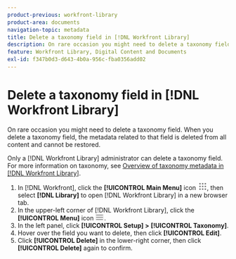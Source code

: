 ```yaml
---
product-previous: workfront-library
product-area: documents
navigation-topic: metadata
title: Delete a taxonomy field in [!DNL Workfront Library]
description: On rare occasion you might need to delete a taxonomy field. When you delete a taxonomy field, the metadata related to that field is deleted from all content and cannot be restored.
feature: Workfront Library, Digital Content and Documents
exl-id: f347b0d3-d643-4b0a-956c-fba0356add02
---
```

# Delete a taxonomy field in [!DNL Workfront Library]

On rare occasion you might need to delete a taxonomy field. When you delete a taxonomy field, the metadata related to that field is deleted from all content and cannot be restored.

Only a [!DNL Workfront Library] administrator can delete a taxonomy field. For more information on taxonomy, see [Overview of taxonomy metadata in [!DNL Workfront Library]](../../../workfront-library/administration-and-setup/metadata/taxonomy-metadata-overview.md).

1. In [!DNL Workfront], click the **[!UICONTROL Main Menu]** icon ![](assets/main-menu-icon.png), then select **[!DNL Library]** to open [!DNL Workfront Library] in a new browser tab.
1. In the upper-left corner of [!DNL Workfront Library], click the **[!UICONTROL Menu]** icon ![](assets/library-menu-icon.png).
1. In the left panel, click **[!UICONTROL Setup] >** **[!UICONTROL Taxonomy]**.
1. Hover over the field you want to delete, then click **[!UICONTROL Edit]**.
1. Click **[!UICONTROL Delete]** in the lower-right corner, then click **[!UICONTROL Delete]** again to confirm.
